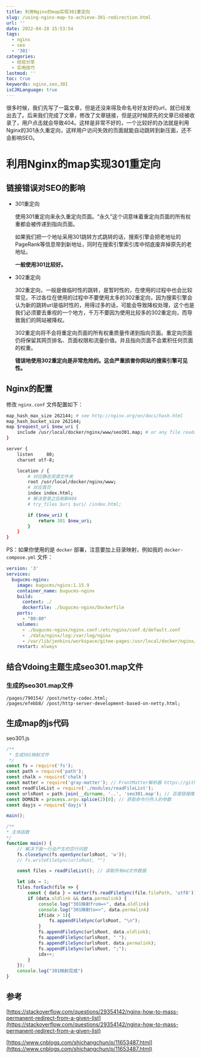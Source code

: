 ```yaml
---
title: 利用Nginx的map实现301重定向
slug: /using-nginx-map-to-achieve-301-redirection.html
url: ''
date: 2022-04-28 15:53:54
tags:
  - nginx
  - seo
  - '301'
categories:
  - 经验分享
  - 实用技巧
lastmod: ''
toc: true
keywords: nginx,seo,301
isCJKLanguage: true
---
```

很多时候，我们先写了一篇文章，但是还没来得及命名号好友好的url，就已经发出去了。后来我们完成了文章，修改了文章链接，但是这时候原先的文章已经被收录了，用户点击就会导致404。这样是非常不好的，一个比较好的办法就是利用Nginx的301永久重定向，这样用户访问失效的页面就能自动跳转到新压面，还不会影响SEO。

<!-- more -->

# 利用Nginx的map实现301重定向

## 链接错误对SEO的影响

- 301重定向

  使用301重定向来永久重定向页面。“永久”这个词意味着重定向页面的所有权重都会被传递到指向页面。

  如果我们把一个地址采用301跳转方式跳转的话，搜索引擎会把老地址的PageRank等信息带到新地址，同时在搜索引擎索引库中彻底废弃掉原先的老地址。

  **一般使用301比较好。**

- 302重定向

  302重定向，一般是做临时性的跳转，是暂时性的，在使用的过程中也会比较常见，不过各位在使用的过程中不要使用太多的302重定向，因为搜索引擎会认为新的跳转url是临时性的，用得过多的话，可能会导致降权处理，这个也是我们必须要去重视的一个地方，千万不要因为使用比较多的302重定向，而导致我们的网站被降权。

  302重定向将不会将重定向页面的所有权重质量传递到指向页面。重定向页面仍将保留其网页排名、页面权限和流量价值。并且指向页面不会累积任何页面的权重。

  **错误地使用302重定向是非常危险的。这会严重损害你网站的搜索引擎可见性。**

## Nginx的配置

修改 `nginx.conf` 文件配置如下：

```bash
map_hash_max_size 262144; # see http://nginx.org/en/docs/hash.html
map_hash_bucket_size 262144;
map $request_uri $new_uri {
    include /usr/local/docker/nginx/www/seo301.map; # or any file readable by nginx
}

server {
    listen     80;
    charset utf-8;

    location / {
        # 对应静态资源文件夹
        root /usr/local/docker/nginx/www;
        # 对应首页
        index index.html;
        # 解决登录之后刷新404
        # try_files $uri $uri/ /index.html;

        if ($new_uri) {
            return 301 $new_uri;
        }
    }
}
```

PS：如果你使用的是 `docker` 部署，注意要加上目录映射，例如我的 `docker-compose.yml` 文件：

```yaml
version: '3'
services:
  bugucms-nginx:
    image: bugucms/nginx:1.15.9
    container_name: bugucms-nginx
    build:
      context: ./
      dockerfile: ./bugucms-nginx/Dockerfile
    ports:
      - "80:80"
    volumes:
      - ./bugucms-nginx/nginx.conf:/etc/nginx/conf.d/default.conf
      - ./data/nginx/log:/var/log/nginx
      - /var/lib/jenkins/workspace/gitee-pages:/usr/local/docker/nginx/www
    restart: always
```

## 结合Vdoing主题生成seo301.map文件

### 生成的seo301.map文件

```
/pages/790154/ /post/netty-codec.html;
/pages/efebb8/ /post/http-server-development-based-on-netty.html;
```

## 生成map的js代码

seo301.js

````javascript
/**
 * 生成301映射文件
 */
const fs = require('fs');
const path = require('path');
const chalk = require('chalk')
const matter = require('gray-matter'); // FrontMatter解析器 https://github.com/jonschlinkert/gray-matter
const readFileList = require('./modules/readFileList');
const urlsRoot = path.join(__dirname, '..', 'seo301.map'); // 百度链接推送文件
const DOMAIN = process.argv.splice(2)[0]; // 获取命令行传入的参数
const dayjs = require('dayjs')

main();

/**
* 主体函数
*/
function main() {
    // 解决下面一行会产生的空行问题
    fs.closeSync(fs.openSync(urlsRoot, 'w'));
    // fs.writeFileSync(urlsRoot, "")

    const files = readFileList(); // 读取所有md文件数据

    let idx = 1;
    files.forEach(file => {
        const { data } = matter(fs.readFileSync(file.filePath, 'utf8'));
        if (data.oldlink && data.permalink) {
            console.log("301映射from=>", data.oldlink)
            console.log("301映射to=>", data.permalink)
            if(idx > 1){
                fs.appendFileSync(urlsRoot, "\n");
            }
            fs.appendFileSync(urlsRoot, data.oldlink);
            fs.appendFileSync(urlsRoot, " ");
            fs.appendFileSync(urlsRoot, data.permalink);
            fs.appendFileSync(urlsRoot, ";");
            idx++;
        }
    });
    console.log("301映射完成")
}
````

## 参考

[https://stackoverflow.com/questions/29354142/nginx-how-to-mass-permanent-redirect-from-a-given-list](https://stackoverflow.com/questions/29354142/nginx-how-to-mass-permanent-redirect-from-a-given-list)

[https://www.cnblogs.com/shichangchun/p/11653487.html](https://www.cnblogs.com/shichangchun/p/11653487.html)
